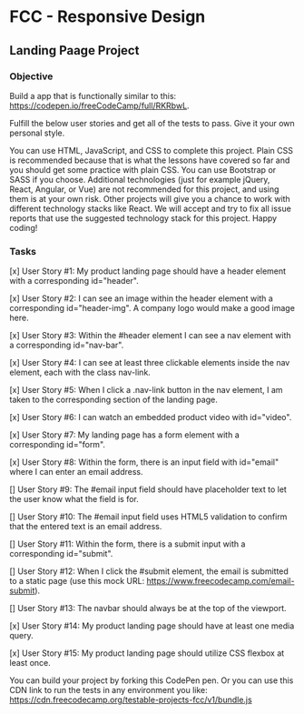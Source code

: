 # FCC - Responsive Design

## Landing Paage Project

### Objective

Build a app that is functionally similar to this: https://codepen.io/freeCodeCamp/full/RKRbwL.

Fulfill the below user stories and get all of the tests to pass. Give it your own personal style.

You can use HTML, JavaScript, and CSS to complete this project. Plain CSS is recommended because that is what the lessons have covered so far and you should get some practice with plain CSS. You can use Bootstrap or SASS if you choose. Additional technologies (just for example jQuery, React, Angular, or Vue) are not recommended for this project, and using them is at your own risk. Other projects will give you a chance to work with different technology stacks like React. We will accept and try to fix all issue reports that use the suggested technology stack for this project. Happy coding!

### Tasks

[x] User Story #1: My product landing page should have a header element with a corresponding id="header".

[x] User Story #2: I can see an image within the header element with a corresponding id="header-img". A company logo would make a good image here.

[x] User Story #3: Within the #header element I can see a nav element with a corresponding id="nav-bar".

[x] User Story #4: I can see at least three clickable elements inside the nav element, each with the class nav-link.

[x] User Story #5: When I click a .nav-link button in the nav element, I am taken to the corresponding section of the landing page.

[x] User Story #6: I can watch an embedded product video with id="video".

[x] User Story #7: My landing page has a form element with a corresponding id="form".

[x] User Story #8: Within the form, there is an input field with id="email" where I can enter an email address.

[] User Story #9: The #email input field should have placeholder text to let the user know what the field is for.

[] User Story #10: The #email input field uses HTML5 validation to confirm that the entered text is an email address.

[] User Story #11: Within the form, there is a submit input with a corresponding id="submit".

[] User Story #12: When I click the #submit element, the email is submitted to a static page (use this mock URL: https://www.freecodecamp.com/email-submit).

[] User Story #13: The navbar should always be at the top of the viewport.

[x] User Story #14: My product landing page should have at least one media query.

[x] User Story #15: My product landing page should utilize CSS flexbox at least once.

You can build your project by forking this CodePen pen. Or you can use this CDN link to run the tests in any environment you like: https://cdn.freecodecamp.org/testable-projects-fcc/v1/bundle.js